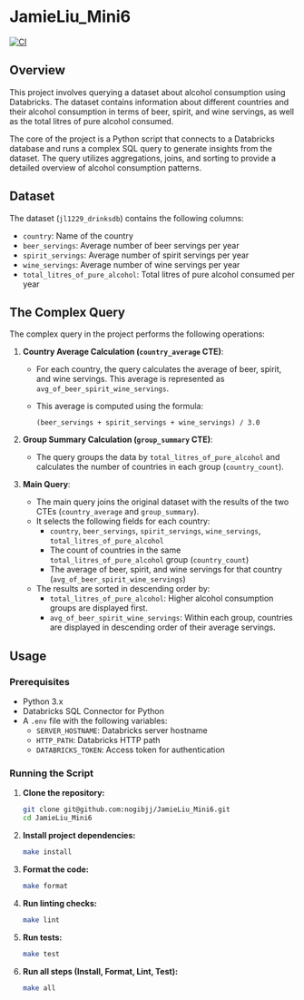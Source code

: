 # JamieLiu_Mini6

[![CI](https://github.com/nogibjj/JamieLiu_Mini6/actions/workflows/cicd.yml/badge.svg)](https://github.com/nogibjj/JamieLiu_Mini6/actions/workflows/cicd.yml)

## Overview

This project involves querying a dataset about alcohol consumption using Databricks. The dataset contains information about different countries and their alcohol consumption in terms of beer, spirit, and wine servings, as well as the total litres of pure alcohol consumed.

The core of the project is a Python script that connects to a Databricks database and runs a complex SQL query to generate insights from the dataset. The query utilizes aggregations, joins, and sorting to provide a detailed overview of alcohol consumption patterns.

## Dataset

The dataset (`jl1229_drinksdb`) contains the following columns:

- `country`: Name of the country
- `beer_servings`: Average number of beer servings per year
- `spirit_servings`: Average number of spirit servings per year
- `wine_servings`: Average number of wine servings per year
- `total_litres_of_pure_alcohol`: Total litres of pure alcohol consumed per year

## The Complex Query

The complex query in the project performs the following operations:

1. **Country Average Calculation (`country_average` CTE)**:

   - For each country, the query calculates the average of beer, spirit, and wine servings. This average is represented as `avg_of_beer_spirit_wine_servings`.
   - This average is computed using the formula:

     ```
     (beer_servings + spirit_servings + wine_servings) / 3.0
     ```

2. **Group Summary Calculation (`group_summary` CTE)**:
   - The query groups the data by `total_litres_of_pure_alcohol` and calculates the number of countries in each group (`country_count`).
3. **Main Query**:
   - The main query joins the original dataset with the results of the two CTEs (`country_average` and `group_summary`).
   - It selects the following fields for each country:
     - `country`, `beer_servings`, `spirit_servings`, `wine_servings`, `total_litres_of_pure_alcohol`
     - The count of countries in the same `total_litres_of_pure_alcohol` group (`country_count`)
     - The average of beer, spirit, and wine servings for that country (`avg_of_beer_spirit_wine_servings`)
   - The results are sorted in descending order by:
     - `total_litres_of_pure_alcohol`: Higher alcohol consumption groups are displayed first.
     - `avg_of_beer_spirit_wine_servings`: Within each group, countries are displayed in descending order of their average servings.

## Usage

### Prerequisites

- Python 3.x
- Databricks SQL Connector for Python
- A `.env` file with the following variables:
  - `SERVER_HOSTNAME`: Databricks server hostname
  - `HTTP_PATH`: Databricks HTTP path
  - `DATABRICKS_TOKEN`: Access token for authentication

### Running the Script

1. **Clone the repository:**
   ```bash
   git clone git@github.com:nogibjj/JamieLiu_Mini6.git
   cd JamieLiu_Mini6
   ```
2. **Install project dependencies:**
   ```bash
   make install
   ```
3. **Format the code:**

   ```bash
   make format
   ```

4. **Run linting checks:**

   ```bash
   make lint
   ```

5. **Run tests:**

   ```bash
   make test
   ```

6. **Run all steps (Install, Format, Lint, Test):**
   ```bash
   make all
   ```
